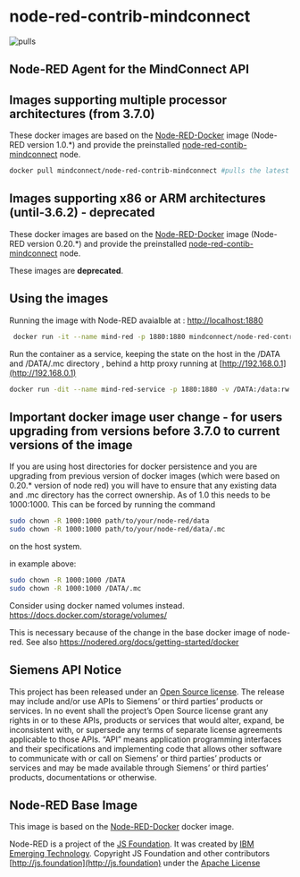 # node-red-contrib-mindconnect

![pulls](https://img.shields.io/docker/pulls/mindconnect/node-red-contrib-mindconnect.svg?style=flat)

## Node-RED Agent for the MindConnect API

## Images supporting multiple processor architectures (from 3.7.0)

These docker images are based on the [Node-RED-Docker](https://hub.docker.com/r/nodered/node-red/) image (Node-RED version 1.0.*) and provide the preinstalled [node-red-contib-mindconnect](https://github.com/mindsphere/node-red-contrib-mindconnect) node.

``` bash
docker pull mindconnect/node-red-contrib-mindconnect #pulls the latest image, docker runtime will choose appropriate architecture
```

## Images supporting x86 or ARM architectures (until-3.6.2) - deprecated

These docker images are based on the [Node-RED-Docker](https://hub.docker.com/r/nodered/node-red-docker/) image (Node-RED version 0.20.*) and provide the preinstalled [node-red-contib-mindconnect](https://github.com/mindsphere/node-red-contrib-mindconnect) node.

These images are **deprecated**.

## Using the images

Running the image with Node-RED avaialble at : [http://localhost:1880](http://localhost:1880)

``` bash
 docker run -it --name mind-red -p 1880:1880 mindconnect/node-red-contrib-mindconnect  
```

Run the container as a service, keeping the state on the host in the /DATA and /DATA/.mc directory , behind a http proxy running at [http://192.168.0.1](http://192.168.0.1)

``` bash
docker run -dit --name mind-red-service -p 1880:1880 -v /DATA:/data:rw -v /DATA/mc:/usr/src/node-red/.mc:rw --restart unless-stopped -e HTTP_PROXY=http://192.168.0.1 mindconnect/node-red-contrib-mindconnect
```

## Important docker image user change - for users upgrading from versions before 3.7.0 to current versions of the image

If you are using host directories for docker persistence and you are upgrading from previous version of docker images (which were based on 0.20.* version of node red) you will have to ensure that any existing data and .mc directory has the correct ownership.
As of 1.0 this needs to be 1000:1000. This can be forced by running the command

```bash
sudo chown -R 1000:1000 path/to/your/node-red/data
sudo chown -R 1000:1000 path/to/your/node-red/data/.mc
```

on the host system.

in example above:

```bash
sudo chown -R 1000:1000 /DATA
sudo chown -R 1000:1000 /DATA/.mc
```

Consider using docker named volumes instead. <https://docs.docker.com/storage/volumes/>

This is necessary because of the change in the base docker image of node-red. See also <https://nodered.org/docs/getting-started/docker>

## Siemens API Notice

This project has been released under an [Open Source license](./LICENSE.md). The release may include and/or use APIs to Siemens’ or third parties’ products or services. In no event shall the project’s Open Source license grant any rights in or to these APIs, products or services that would alter, expand, be inconsistent with, or supersede any terms of separate license agreements applicable to those APIs. “API” means application programming interfaces and their specifications and implementing code that allows other software to communicate with or call on Siemens’ or third parties’ products or services and may be made available through Siemens’ or third parties’ products, documentations or otherwise.

## Node-RED Base Image

This image is based on the [Node-RED-Docker](https://hub.docker.com/r/nodered/node-red-docker/) docker image.

Node-RED is a project of the [JS Foundation](http://js.foundation).
It was created by [IBM Emerging Technology](https://www.ibm.com/blogs/emerging-technology/).
Copyright JS Foundation and other contributors  [http://js.foundation](http://js.foundation) under the [Apache License](https://github.com/node-red/node-red/blob/master/LICENSE)
